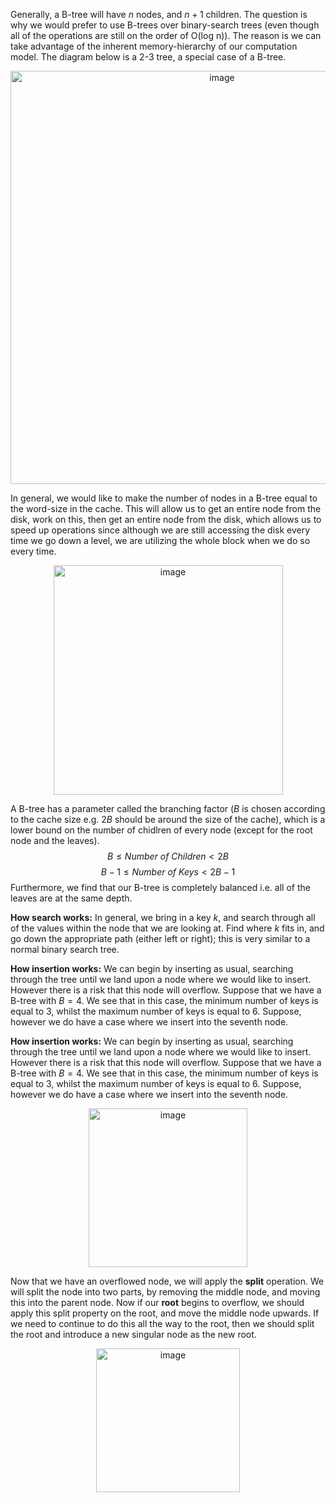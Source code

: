 Generally, a B-tree will have $n$ nodes, and $n+1$ children. The question is why we would prefer to use B-trees over binary-search trees (even though all of the operations are still on the order of O(log n)). The reason is we can take advantage of the inherent memory-hierarchy of our computation model. The diagram below is a 2-3 tree, a special case of a B-tree. 

<p align="center">
<img width="661" alt="image" src="https://user-images.githubusercontent.com/49863684/192345471-a6bdbba6-04be-4626-864b-153b7d0342e7.png">
</p>

In general, we would like to make the number of nodes in a B-tree equal to the word-size in the cache. This will allow us to get an entire node from the disk, work on this, then get an entire node from the disk, which allows us to speed up operations since although we are still accessing the disk every time we go down a level, we are utilizing the whole block when we do so every time. 

<p align="center">
<img width="367" alt="image" src="https://user-images.githubusercontent.com/49863684/192346102-d70c5998-312f-4bd2-9e06-52a4fb02a234.png">
</p>

A B-tree has a parameter called the branching factor ($B$ is chosen according to the cache size e.g. $2B$ should be around the size of the cache), which is a lower bound on the number of chidlren of every node (except for the root node and the leaves). 
$$B \le \textit{Number of Children} < 2B$$
$$B - 1 \le \textit{Number of Keys} < 2B - 1$$
Furthermore, we find that our B-tree is completely balanced i.e. all of the leaves are at the same depth. 

**How search works:** In general, we bring in a key $k$, and search through all of the values within the node that we are looking at. Find where $k$ fits in, and go down the appropriate path (either left or right); this is very similar to a normal binary search tree. 

**How insertion works:** We can begin by inserting as usual, searching through the tree until we land upon a node where we would like to insert. However there is a risk that this node will overflow. Suppose that we have a B-tree with $B = 4$. We see that in this case, the minimum number of keys is equal to $3$, whilst the maximum number of keys is equal to $6$. Suppose, however we do have a case where we insert into the seventh node. 

**How insertion works:** We can begin by inserting as usual, searching through the tree until we land upon a node where we would like to insert. However there is a risk that this node will overflow. Suppose that we have a B-tree with $B = 4$. We see that in this case, the minimum number of keys is equal to $3$, whilst the maximum number of keys is equal to $6$. Suppose, however we do have a case where we insert into the seventh node.

<p align="center">
<img width="254" alt="image" src="https://user-images.githubusercontent.com/49863684/192348894-a6bda45e-61e5-4c33-95d7-acf454d84ebc.png">
</p>

Now that we have an overflowed node, we will apply the **split** operation. We will split the node into two parts, by removing the middle node, and moving this into the parent node. Now if our **root** begins to overflow, we should apply this split property on the root, and move the middle node upwards. If we need to continue to do this all the way to the root, then we should split the root and introduce a new singular node as the new root. 

<p align="center">
<img width="230" alt="image" src="https://user-images.githubusercontent.com/49863684/192349506-cf0209a4-c002-44f1-9447-050032da5b54.png">
</p>

